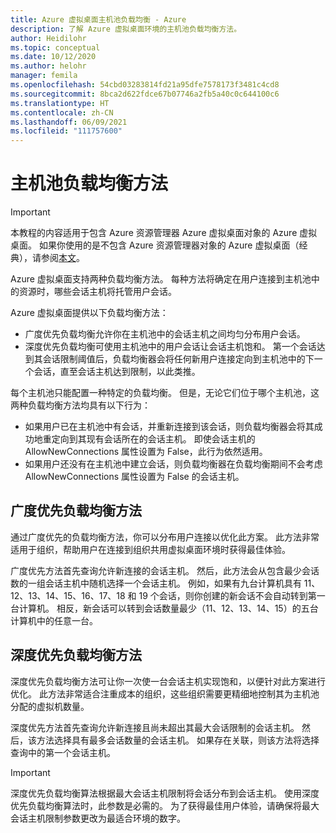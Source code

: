 ```yaml
---
title: Azure 虚拟桌面主机池负载均衡 - Azure
description: 了解 Azure 虚拟桌面环境的主机池负载均衡方法。
author: Heidilohr
ms.topic: conceptual
ms.date: 10/12/2020
ms.author: helohr
manager: femila
ms.openlocfilehash: 54cbd03283814fd21a95dfe7578173f3481c4cd8
ms.sourcegitcommit: 8bca2d622fdce67b07746a2fb5a40c0c644100c6
ms.translationtype: HT
ms.contentlocale: zh-CN
ms.lasthandoff: 06/09/2021
ms.locfileid: "111757600"
---
```

# <a name="host-pool-load-balancing-methods"></a>主机池负载均衡方法

>[!IMPORTANT]
>本教程的内容适用于包含 Azure 资源管理器 Azure 虚拟桌面对象的 Azure 虚拟桌面。 如果你使用的是不包含 Azure 资源管理器对象的 Azure 虚拟桌面（经典），请参阅[本文](./virtual-desktop-fall-2019/host-pool-load-balancing-2019.md)。

Azure 虚拟桌面支持两种负载均衡方法。 每种方法将确定在用户连接到主机池中的资源时，哪些会话主机将托管用户会话。

Azure 虚拟桌面提供以下负载均衡方法：

- 广度优先负载均衡允许你在主机池中的会话主机之间均匀分布用户会话。
- 深度优先负载均衡可使用主机池中的用户会话让会话主机饱和。 第一个会话达到其会话限制阈值后，负载均衡器会将任何新用户连接定向到主机池中的下一个会话，直至会话主机达到限制，以此类推。

每个主机池只能配置一种特定的负载均衡。 但是，无论它们位于哪个主机池，这两种负载均衡方法均具有以下行为：

- 如果用户已在主机池中有会话，并重新连接到该会话，则负载均衡器会将其成功地重定向到其现有会话所在的会话主机。 即使会话主机的 AllowNewConnections 属性设置为 False，此行为依然适用。
- 如果用户还没有在主机池中建立会话，则负载均衡器在负载均衡期间不会考虑 AllowNewConnections 属性设置为 False 的会话主机。

## <a name="breadth-first-load-balancing-method"></a>广度优先负载均衡方法

通过广度优先的负载均衡方法，你可以分布用户连接以优化此方案。 此方法非常适用于组织，帮助用户在连接到组织共用虚拟桌面环境时获得最佳体验。

广度优先方法首先查询允许新连接的会话主机。 然后，此方法会从包含最少会话数的一组会话主机中随机选择一个会话主机。 例如，如果有九台计算机具有 11、12、13、14、15、16、17、18 和 19 个会话，则你创建的新会话不会自动转到第一台计算机。 相反，新会话可以转到会话数量最少（11、12、13、14、15）的五台计算机中的任意一台。

## <a name="depth-first-load-balancing-method"></a>深度优先负载均衡方法

深度优先负载均衡方法可让你一次使一台会话主机实现饱和，以便针对此方案进行优化。 此方法非常适合注重成本的组织，这些组织需要更精细地控制其为主机池分配的虚拟机数量。

深度优先方法首先查询允许新连接且尚未超出其最大会话限制的会话主机。 然后，该方法选择具有最多会话数量的会话主机。 如果存在关联，则该方法将选择查询中的第一个会话主机。

>[!IMPORTANT]
>深度优先负载均衡算法根据最大会话主机限制将会话分布到会话主机。 使用深度优先负载均衡算法时，此参数是必需的。 为了获得最佳用户体验，请确保将最大会话主机限制参数更改为最适合环境的数字。